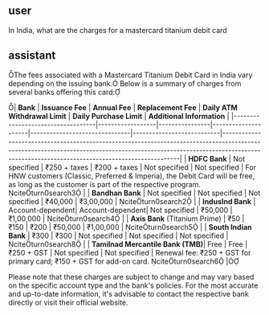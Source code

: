 ## user
In India, what are the charges for a mastercard titanium debit card
## assistant

The fees associated with a Mastercard Titanium Debit Card in India vary depending on the issuing bank. Below is a summary of charges from several banks offering this card:

| **Bank**                          | **Issuance Fee** | **Annual Fee** | **Replacement Fee** | **Daily ATM Withdrawal Limit** | **Daily Purchase Limit** | **Additional Information**                                                                                                                                                                                                 |
|-----------------------------------|------------------|----------------|---------------------|-------------------------------|---------------------------|-----------------------------------------------------------------------------------------------------------------------------------------------------------------------------------------------------------------------------|
| **HDFC Bank**                     | Not specified    | ₹250 + taxes   | ₹200 + taxes        | Not specified                | Not specified            | For HNW customers (Classic, Preferred & Imperia), the Debit Card will be free, as long as the customer is part of the respective program. citeturn0search3 |
| **Bandhan Bank**                  | Not specified    | Not specified  | Not specified        | ₹40,000                      | ₹3,00,000                | citeturn0search2                                                                                                                                           |
| **IndusInd Bank**                 | Account-dependent| Account-dependent| Not specified      | ₹50,000                      | ₹1,00,000                | citeturn0search4                                                                                                                                           |
| **Axis Bank** (Titanium Prime)    | ₹50              | ₹150           | ₹200                 | ₹50,000                      | ₹1,00,000                | citeturn0search5                                                                                                                                           |
| **South Indian Bank**             | ₹300             | ₹300           | Not specified        | Not specified                | Not specified            | citeturn0search8                                                                                                                                           |
| **Tamilnad Mercantile Bank (TMB)**| Free             | Free           | ₹250 + GST           | Not specified                | Not specified            | Renewal fee: ₹250 + GST for primary card; ₹150 + GST for add-on card. citeturn0search6                                                                                                           |

Please note that these charges are subject to change and may vary based on the specific account type and the bank's policies. For the most accurate and up-to-date information, it's advisable to contact the respective bank directly or visit their official website. 